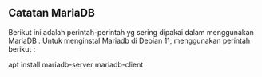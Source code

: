 ## Catatan MariaDB

Berikut ini adalah perintah-perintah yg sering dipakai dalam menggunakan MariaDB . Untuk menginstal Mariadb di Debian 11, menggunakan perintah berikut :

apt install mariadb-server mariadb-client


